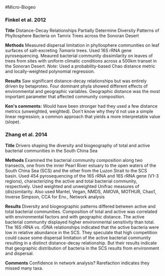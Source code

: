 #Micro-Biogeo

### Finkel et al. 2012
**Title** Distance-Decay Relationships Partially Determine Diversity Patterns of Phyllosphere Bacteria on Tamrix Trees across the Sonoran Desert

**Methods** Measured dispersal limitation in phyllosphere communities on leaf surfaces of salt-excreting *Tamarix* trees. Used 16S rRNA gene pyrosequencing. Meaured bacterial community dissimilarity on leaves of trees from sites with uniform climatic conditions across a 500km transet in the Sonoran Desert. *Note:* Used a probability-based Chao distance metric and locally-weighted polynomial regression.   

**Results** Saw significant distance-decay relationships but was entirely driven by betaproteo. Four dominant phyla showed different effects of environmental and geographic variables. Geographic distance was the most important parameter that affected community composition.

**Ken's comments:** Would have been stronger had they used a few distance metrics (unweighted, weighted). Don't know why they'd not use a simple linear regression; a common approach that yields a more interpretable value (slope).

### Zhang et al. 2014

**Title** Drivers shaping the diversity and biogeography of total and active bacterial communities in the South China Sea

**Methods**
Examined the bacterial community composition along two transects, one from the inner Pearl River estuary to the open waters of the South China Sea (SCS) and the other from the Luzon Strait to the SCS basin. Used 454 pyrosequencing of the 16S rRNA and 16S rRNA gene (V1-3 regions), characterizing the active and total bacterial community, respectively. Used weighted and unweighted Unifrac measures of (dis)similarity. Also used Mantel, Vegan, NMDS, AMOVA, MOTHUR, Chao1, Inverse Simpson, CCA for Env., Network analysis

**Results**
Diversity and biogeographic patterns differed between active and total bacterial communities. Composition of total and active was correlated with environmental factors and with geographic distance. The active bacterial community displayed higher environmental sensitivity than total. The 16S rRNA vs. rDNA relationships indicated that the active bacteria were low in relative abundance in the SCS. They speculate that high competition could cause some dispersal limitation of the active bacterial community resulting in a distinct distance-decay relationship. But their results indicate that geographic distribution of bacteria in the SCS results from environment and dispersal.

**Comments** Confidence in network analysis? Rarefaction indicates they missed many taxa.


